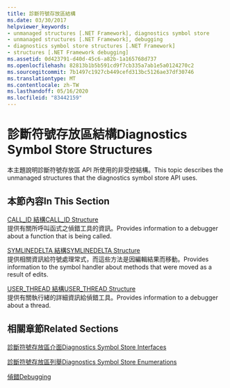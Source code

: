 ```yaml
---
title: 診斷符號存放區結構
ms.date: 03/30/2017
helpviewer_keywords:
- unmanaged structures [.NET Framework], diagnostics symbol store
- unmanaged structures [.NET Framework], debugging
- diagnostics symbol store structures [.NET Framework]
- structures [.NET Framework debugging]
ms.assetid: 0d423791-d40d-45c6-a82b-1a165768d737
ms.openlocfilehash: 82813b1b5b591cd9f7cb335a7ab1e5a0124270c2
ms.sourcegitcommit: 7b1497c1927cb449cefd313bc5126ae37df30746
ms.translationtype: MT
ms.contentlocale: zh-TW
ms.lasthandoff: 05/16/2020
ms.locfileid: "83442159"
---
```

# <a name="diagnostics-symbol-store-structures"></a><span data-ttu-id="bce57-102">診斷符號存放區結構</span><span class="sxs-lookup"><span data-stu-id="bce57-102">Diagnostics Symbol Store Structures</span></span>
<span data-ttu-id="bce57-103">本主題說明診斷符號存放區 API 所使用的非受控結構。</span><span class="sxs-lookup"><span data-stu-id="bce57-103">This topic describes the unmanaged structures that the diagnostics symbol store API uses.</span></span>  
  
## <a name="in-this-section"></a><span data-ttu-id="bce57-104">本節內容</span><span class="sxs-lookup"><span data-stu-id="bce57-104">In This Section</span></span>  
 [<span data-ttu-id="bce57-105">CALL_ID 結構</span><span class="sxs-lookup"><span data-stu-id="bce57-105">CALL_ID Structure</span></span>](call-id-structure.md)  
 <span data-ttu-id="bce57-106">提供有關所呼叫函式之偵錯工具的資訊。</span><span class="sxs-lookup"><span data-stu-id="bce57-106">Provides information to a debugger about a function that is being called.</span></span>  
  
 [<span data-ttu-id="bce57-107">SYMLINEDELTA 結構</span><span class="sxs-lookup"><span data-stu-id="bce57-107">SYMLINEDELTA Structure</span></span>](symlinedelta-structure.md)  
 <span data-ttu-id="bce57-108">提供相關資訊給符號處理常式，而這些方法是因編輯結果而移動。</span><span class="sxs-lookup"><span data-stu-id="bce57-108">Provides information to the symbol handler about methods that were moved as a result of edits.</span></span>  
  
 [<span data-ttu-id="bce57-109">USER_THREAD 結構</span><span class="sxs-lookup"><span data-stu-id="bce57-109">USER_THREAD Structure</span></span>](user-thread-structure.md)  
 <span data-ttu-id="bce57-110">提供有關執行緒的詳細資訊給偵錯工具。</span><span class="sxs-lookup"><span data-stu-id="bce57-110">Provides information to a debugger about a thread.</span></span>  
  
## <a name="related-sections"></a><span data-ttu-id="bce57-111">相關章節</span><span class="sxs-lookup"><span data-stu-id="bce57-111">Related Sections</span></span>  
 [<span data-ttu-id="bce57-112">診斷符號存放區介面</span><span class="sxs-lookup"><span data-stu-id="bce57-112">Diagnostics Symbol Store Interfaces</span></span>](diagnostics-symbol-store-interfaces.md)  
  
 [<span data-ttu-id="bce57-113">診斷符號存放區列舉</span><span class="sxs-lookup"><span data-stu-id="bce57-113">Diagnostics Symbol Store Enumerations</span></span>](diagnostics-symbol-store-enumerations.md)  
  
 [<span data-ttu-id="bce57-114">偵錯</span><span class="sxs-lookup"><span data-stu-id="bce57-114">Debugging</span></span>](../debugging/index.md)
